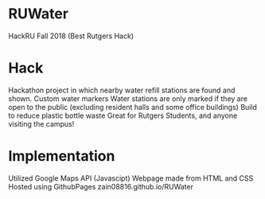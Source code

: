 # RUWater
HackRU Fall 2018 (Best Rutgers Hack)

# Hack
Hackathon project in which nearby water refill stations are found and shown.
Custom water markers
Water stations are only marked if they are open to the public (excluding resident halls and some office buildings)
Build to reduce plastic bottle waste
Great for Rutgers Students, and anyone visiting the campus!

# Implementation
Utilized Google Maps API (Javascipt)
Webpage made from HTML and CSS
Hosted using GithubPages
zain08816.github.io/RUWater
